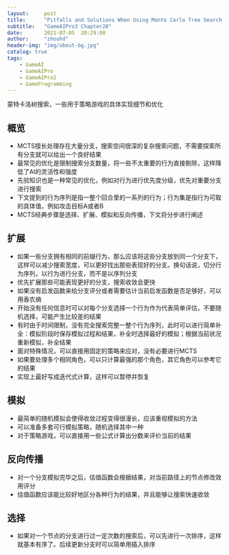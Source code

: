 ```yaml
---
layout:     post
title:      "Pitfalls and Solutions When Using Monte Carlo Tree Search for Strategy and Tactical Games"
subtitle:   "GameAIPro3 Chapter28"
date:       2021-07-05  20:29:00
author:     "zhouhd"
header-img: "img/about-bg.jpg"
catalog: true
tags:
    - GameAI
    - GameAIPro
    - GameAIPro2
    - GameProgramming
---
```


蒙特卡洛树搜索，一些用于策略游戏的具体实现细节和优化

## 概览
- MCTS擅长处理存在大量分支，搜索空间很深的复杂搜索问题，不需要探索所有分支就可以给出一个良好结果
- 最常见的优化是限制搜索分支数量，将一些不太重要的行为直接剔除，这样降低了AI的灵活性和强度
- 先验知识也是一种常见的优化，例如对行为进行优先度分级，优先对重要分支进行搜索
- 下文提到的行为序列是指一整个回合里的一系列的行为；行为集是指行为可取的具体值，例如攻击目标A或者B
- MCTS经典步骤是选择、扩展、模拟和反向传播，下文将分步进行阐述

## 扩展
- 如果一些分支拥有相同的前缀行为，那么应该将这些分支放到同一个分支下，这样可以减少搜索宽度，可以更好找出那些表现好的分支。换句话说，切分行为序列，以行为进行分支，而不是以序列分支
- 优先扩展那些可能表现更好的分支，搜索收敛会更快
- 如果没有启发函数来给分支评分或者需要估计当前启发函数是否足够好，可以用香农熵
- 开始没有任何信息时可以对每个分支选择一个行为作为代表简单评估，不要随机选择，可能产生比较差的结果
- 有时由于时间限制，没有完全搜索完整一整个行为序列，此时可以进行简单补全：模拟阶段时保存模拟过程和结果，补全时选择最好的模拟；根据当前状况重新模拟，补全结果
- 面对特殊情况，可以直接用固定的策略来应对，没有必要进行MCTS
- 如果要处理多个相同角色，可以只计算最强的那个角色，其它角色可以参考它的结果
- 实现上最好写成迭代式计算，这样可以暂停并恢复

## 模拟
- 最简单的随机模拟会使得收敛过程变得很漫长，应该重视模拟的方法
- 可以准备多套可行模拟策略，随机选择其中一种
- 对于策略游戏，可以直接用一些公式计算出分数来评价当前的结果

## 反向传播
- 对一个分支模拟完毕之后，估值函数会根据结果，对当前路径上的节点修改效用评分
- 估值函数应该能比较好地区分各种行为的结果，并且能够让搜索快速收敛

## 选择
- 如果对一个节点的分支进行过一定次数的搜索后，可以先进行一次排序，这样就基本有序了。后续更新分支时可以简单用插入排序

